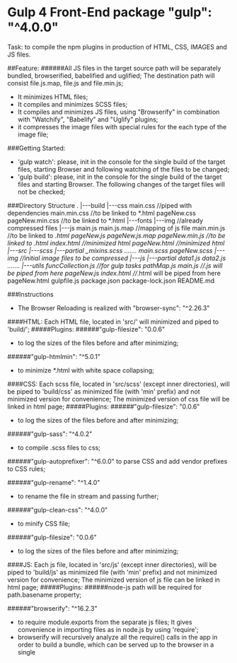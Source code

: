# Gulp 4 Front-End package "gulp": "^4.0.0"
Task: to compile the npm plugins in production of HTML, CSS, IMAGES and JS files.

##Feature:
######All JS files in the target source path will be separately bundled, browserified, babelified and uglified; The destination path will consist file.js.map, file.js and file.min.js;

- It minimizes HTML files;
- It compiles and minimizes SCSS files;
- It compiles and minimizes JS files, using "Browserify" 
in combination with "Watchify", "Babelify" and "Uglify" plugins;
- it compresses the image files with special rules for
the each type of the image file;


###Getting Started:
- 'gulp watch': please, init in the console for the single build of
the target files, starting Browser and following watching of the
files to be changed; 
- 'gulp build': please, init in the console for the single build of
the target files and starting Browser. The following changes of the 
target files will not be checked;

###Directory Structure
.
|---build
     |---css
        main.css        //piped with dependencies
        main.min.css    //to be linked to *.html
        pageNew.css
        pageNew.min.css //to be linked to *.html
     |---fonts
     |---img            //already compressed files
     |---js
        main.js
        main.js.map     //mapping of js file
        main.min.js     //to be linked to *.html
        pageNew.js
        pageNew.js.map
        pageNew.min.js  //to be linked to *.html
     index.html         //minimized html
     pageNew.html       //minimized html
|---src
     |---scss
        |---partial
            _mixins.scss
            .......
        main.scss
        pageNew.scss
     |---img         //initial image files to be compressed
     |---js
        |---partial
            data1.js
            data2.js
            .......
        |---utils
            funcCollection.js   //for gulp tasks
            pathMap.js
        main.js                 //*.js will be piped from here
        pageNew.js
     index.html                 //*.html will be piped from here
     pageNew.html
gulpfile.js
package.json
package-lock.json
README.md

###Instructions
- The Browser Reloading is realized with "browser-sync": "^2.26.3"

####HTML: 
Each HTML file, located in 'src/' will minimized and
piped to 'build/';
#####Plugins:
######"gulp-filesize": "0.0.6" 
- to log the sizes of the files before and after minimizing;

######"gulp-htmlmin": "^5.0.1" 
- to minimize *.html with white space collapsing;

####CSS: 
Each scss file, located in 'src/scss' (except inner
directories), will be piped to 'build/css' as minimized 
file (with 'min' prefix) and not minimized version
for convenience; The minimized version of css file will
be linked in html page;
#####Plugins:
######"gulp-filesize": "0.0.6" 
- to log the sizes of the files before and after minimizing;

######"gulp-sass": "^4.0.2"
- to compile .scss files to css;

######"gulp-autoprefixer": "^6.0.0"
to parse CSS and add vendor prefixes to CSS rules;

######"gulp-rename": "^1.4.0"
- to rename the file in stream and passing further;

######"gulp-clean-css": "^4.0.0"
- to minify CSS file;

######"gulp-filesize": "0.0.6" 
- to log the sizes of the files before and after minimizing;

####JS:
Each js file, located in 'src/js' (except inner
directories), will be piped to 'build/js' as minimized 
file (with 'min' prefix) and not minimized version
for convenience; The minimized version of js file can
be linked in html page;
#####Plugins:
######node-js path
will be required for path.basename property;

######"browserify": "^16.2.3"
- to require module.exports from the separate js files;
It gives convenience in importing files as in node.js
by using 'require';
- browserify will recursively analyze all the require()
 calls in the app in order to build a bundle, which can
 be served up to the browser in a single <script> tag.
 
######"babelify": "^10.0.0"
######"@babel/core": "^7.3.4"
######"@babel/preset-env": "^7.3.4"
- works in combination with "browserify", converting 
ECMAScript 2015+ code into a backwards compatible version 
of JavaScript in current and older browsers or environments;

######"watchify": "^3.11.1"
- works in combination with "browserify", watching for
the changes, then the "browserify" bundle will be recompiled;

######"gulp-watch": "^5.0.1"
- is used for watching the files in the target path, then
the callback function repipes the files to the 'build' path;

######"exorcist": "^1.0.1"
- is used in combination with "browserify" to create 
separate map.js files in the pipe;

######"vinyl-buffer": "^1.0.1"
######"vinyl-source-stream": "^2.0.0"
- Convert streaming vinyl files to use buffers.
"vinyl-source-stream" module is just a bridge that makes it simple to 
use conventional text streams such as this in combination 
with gulp.

######"gulp-uglify": "^3.0.2"
- Uglifying JavaScript involves changing variable and 
function names to reduce their size;

####IMAGES:
Each image file, located in 'src/img', will be piped to 'build/img' 
as minimized file

######"gulp-newer": "^1.4.0"
- to check the 'build' directory and to pipe the images 
from 'src/img' only if a new file exists;

######"gulp-imagemin": "^5.0.3"
- to compress the image files, corresponding to the rules 
for compressing: gif, jpeg, png and svg files;